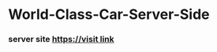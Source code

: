 # World-Class-Car-Server-Side
### server site [https://visit link](https://nameless-river-31605.herokuapp.com)
